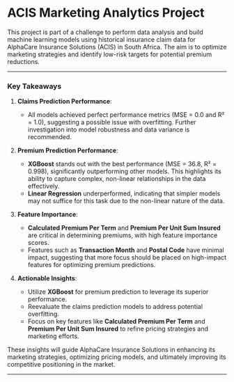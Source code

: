 # ACIS Marketing Analytics Project

This project is part of a challenge to perform data analysis and build machine learning models using historical insurance claim data for AlphaCare Insurance Solutions (ACIS) in South Africa. The aim is to optimize marketing strategies and identify low-risk targets for potential premium reductions.



---

### **Key Takeaways**

1. **Claims Prediction Performance**:
   - All models achieved perfect performance metrics (MSE = 0.0 and R² = 1.0), suggesting a possible issue with overfitting. Further investigation into model robustness and data variance is recommended.

2. **Premium Prediction Performance**:
   - **XGBoost** stands out with the best performance (MSE = 36.8, R² = 0.998), significantly outperforming other models. This highlights its ability to capture complex, non-linear relationships in the data effectively.
   - **Linear Regression** underperformed, indicating that simpler models may not suffice for this task due to the non-linear nature of the data.

3. **Feature Importance**:
   - **Calculated Premium Per Term** and **Premium Per Unit Sum Insured** are critical in determining premiums, with high feature importance scores. 
   - Features such as **Transaction Month** and **Postal Code** have minimal impact, suggesting that more focus should be placed on high-impact features for optimizing premium predictions.

4. **Actionable Insights**:
   - Utilize **XGBoost** for premium prediction to leverage its superior performance.
   - Reevaluate the claims prediction models to address potential overfitting.
   - Focus on key features like **Calculated Premium Per Term** and **Premium Per Unit Sum Insured** to refine pricing strategies and marketing efforts.

These insights will guide AlphaCare Insurance Solutions in enhancing its marketing strategies, optimizing pricing models, and ultimately improving its competitive positioning in the market.

---
